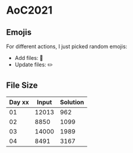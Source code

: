 # AoC2021

## Emojis

For different actions, I just picked random emojis:

- Add files: 🍱
- Update files: ✏️

## File Size

|Day xx|Input|Solution|
|------|-----|--------|
|01|12013|962|
|02|8850|1099|
|03|14000|1989|
|04|8491|3167|